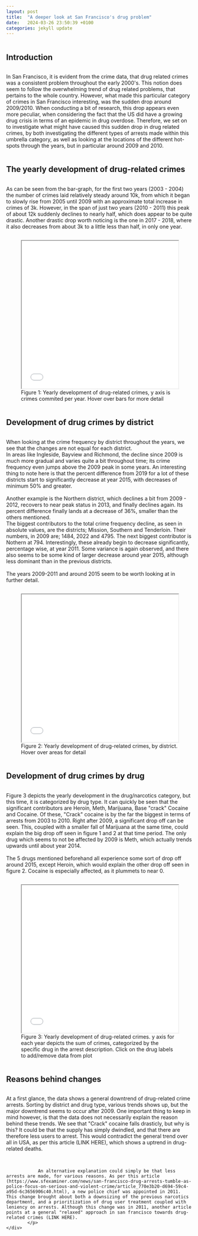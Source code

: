 ```yaml
---
layout: post
title:  "A deeper look at San Francisco's drug problem"
date:   2024-03-26 23:50:39 +0100
categories: jekyll update
---
```

<html>
<head>
    <style>
        .some-page-wrapper {
        }
        .row {
        display: flex;
        flex-direction: row;
        flex-wrap: wrap;
        width: 100%;
        }
        .column {
        display: flex;
        flex-direction: column;
        flex-basis: 100%;
        flex: 1;
        }
    </style>
</head>
<body>
<div class='some-page-wrapper'>
  <div class='row'>
    <div class='column'>
            <h2>Introduction</h2>
            <p>
                In San Francisco, it is evident from the crime data, that drug related crimes was a consistent problem throughout the early 2000's. This notion does seem to follow the overwhelming trend of drug related problems, that pertains to the whole country. However, what made this particular category of crimes in San Francisco interesting, was the sudden drop around 2009/2010. When conducting a bit of research, this drop appears even more peculiar, when considering the fact that the US did have a growing drug crisis in terms of an epidemic in drug overdose. 
                Therefore, we set on to investigate what might have caused this sudden drop in drug related crimes, by both investigating the different types of arrests made within this umbrella category, as well as looking at the locations of the different hot-spots through the years, but in particular around 2009 and 2010.
            </p>
            <h2>The yearly development of drug-related crimes</h2>
            <p>
                As can be seen from the bar-graph, for the first two years (2003 - 2004) the number of crimes laid relatively steady around 10k, from which it began to slowly rise from 2005 until 2009 with an approximate total increase in crimes of 3k. However, in the span of just two years (2010 - 2011) this peak of about 12k suddenly declines to nearly half, which does appear to be quite drastic. Another drastic drop worth noticing is the one in 2017 - 2018, where it also decreases from about 3k to a little less than half, in only one year.
            </p>
            <figure>
                <iframe src="/intro-bar-chart.html" width="100%" height="400px"></iframe>
                <figcaption>Figure 1: Yearly development of drug-related crimes, y axis is crimes commited per year. Hover over bars for more detail  </figcaption>
            </figure>
            <h2>Development of drug crimes by district</h2>
            <p>
                When looking at the crime frequency by district throughout the years, we see that the changes are not equal for each district. <br>
                In areas like Ingleside, Bayview and Richmond, the decline since 2009 is much more gradual and varies quite a bit throughout time; its crime frequency even jumps above the 2009 peak in some years. An interesting thing to note here is that the percent difference from 2019 for a lot of these districts start to significantly decrease at year 2015, with decreases of minimum 50% and greater. <br> <br>
                Another example is the Northern district, which declines a bit from 2009 - 2012, recovers to near peak status in 2013, and finally declines again. 
                Its percent difference finally lands at a decrease of 36%, smaller than the others mentioned. <br>
                The biggest contributors to the total crime frequency decline, as seen in absolute values, are the districts; Mission, Southern and Tenderloin. Their numbers, in 2009 are; 1484, 2022 and 4795. The next biggest contributor is Nothern at 794.
                Interestingly, these already begin to decrease significantly, percentage wise, at year 2011. Some variance is again observed, and there also seems to be some kind of larger decrease around year 2015, although less dominant than in the previous districts. <br><br>
                The years 2009-2011 and around 2015 seem to be worth looking at in further detail.
            </p>
            <figure>
                <iframe src="/choropleth-map.html" width="100%" height="400px"></iframe>
                <figcaption>Figure 2: Yearly development of drug-related crimes, by district. Hover over areas for detail
                </figcaption>
            </figure>
      <h2>Development of drug crimes by drug</h2>
            <p>
                Figure 3 depicts the yearly development in the drug/narcotics category, but this time, it is categorized by drug type. It can quickly be seen that the significant contributors are Heroin, Meth, Marijuana, Base "crack" Cocaine and Cocaine. Of these, "Crack" cocaine is by the far the biggest in terms of arrests from 2003 to 2010. Right after 2009, a significant drop off can be seen. This, coupled with a smaller fall of Marijuana at the same time, could explain the big drop off seen in figure 1 and 2 at that time period.
                The only drug which seems to not be affected by 2009 is Meth, which actually trends upwards until about year 2014.<br> <br> 
                The 5 drugs mentioned beforehand all experience some sort of drop off around 2015, except Heroin, which would explain the other drop off seen in figure 2. Cocaine is especially affected, as it plummets to near 0. 
            </p>
            <figure>
                <iframe src="/Bokeh_plot.html" width="100%" height="400px"></iframe>
                <figcaption>Figure 3: Yearly development of drug-related crimes. y axis for each year depicts the sum of crimes, categorized by the specific drug in the arrest description. Click on the drug labels to add/remove data from plot </figcaption>
            </figure>
            <h2>Reasons behind changes</h2>
            <p>
                At a first glance, the data shows a general downtrend of drug-related crime arrests. Sorting by district and drug type, various trends shows up, but the major downtrend seems to occur after 2009. One important thing to keep in mind however, is that the data does not necessarily explain the reason behind these trends. We see that "Crack" cocaine falls drasticly, but why is this? It could be that the supply has simply dwindled, and that there are therefore less users to arrest. This would contradict the general trend over all in USA, as per this article (LINK HERE), which shows a uptrend in drug-related deaths. <br><br>

                An alternative explanation could simply be that less arrests are made, for various reasons. As per this article (https://www.sfexaminer.com/news/san-francisco-drug-arrests-tumble-as-police-focus-on-serious-and-violent-crime/article_770e3b20-d694-59c4-a95d-6c3656906c40.html), a new police chief was appointed in 2011. This change brought about both a downsizing of the previous narcotics department, and a prioritization of drug user treatment coupled with leniency on arrests. Although this change was in 2011, another article points at a general "relaxed" approach in san francisco towards drug-related crimes (LINK HERE). 
            </p>
    </div>
  </div>
</div>
</body>
</html>
